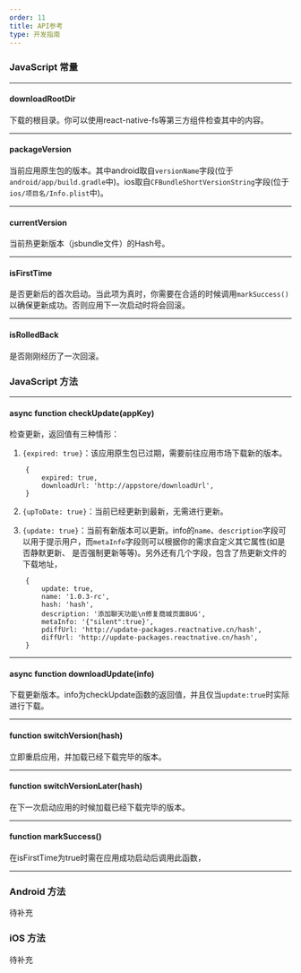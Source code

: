```yaml
---
order: 11
title: API参考
type: 开发指南
---
```


### JavaScript 常量

---

#### downloadRootDir

下载的根目录。你可以使用react-native-fs等第三方组件检查其中的内容。

---

#### packageVersion

当前应用原生包的版本。其中android取自`versionName`字段(位于`android/app/build.gradle`中)。ios取自`CFBundleShortVersionString`字段(位于`ios/项目名/Info.plist`中)。

---

#### currentVersion

当前热更新版本（jsbundle文件）的Hash号。

---

#### isFirstTime

是否更新后的首次启动。当此项为真时，你需要在合适的时候调用`markSuccess()`以确保更新成功。否则应用下一次启动时将会回滚。

---

#### isRolledBack

是否刚刚经历了一次回滚。

### JavaScript 方法

---

#### async function checkUpdate(appKey)

检查更新，返回值有三种情形：

1. `{expired: true}`：该应用原生包已过期，需要前往应用市场下载新的版本。
```
    {
        expired: true,
        downloadUrl: 'http://appstore/downloadUrl',
    }
```
2. `{upToDate: true}`：当前已经更新到最新，无需进行更新。

3. `{update: true}`：当前有新版本可以更新。info的`name`、`description`字段可
以用于提示用户，而`metaInfo`字段则可以根据你的需求自定义其它属性(如是否静默更新、
是否强制更新等等)。另外还有几个字段，包含了热更新文件的下载地址，
```
    {
        update: true,
        name: '1.0.3-rc',
        hash: 'hash',
        description: '添加聊天功能\n修复商城页面BUG',
        metaInfo: '{"silent":true}',
        pdiffUrl: 'http://update-packages.reactnative.cn/hash',
        diffUrl: 'http://update-packages.reactnative.cn/hash',
    }
```

---

#### async function downloadUpdate(info)

下载更新版本。info为checkUpdate函数的返回值，并且仅当`update:true`时实际进行下载。

---

#### function switchVersion(hash) 

立即重启应用，并加载已经下载完毕的版本。

---

#### function switchVersionLater(hash)

在下一次启动应用的时候加载已经下载完毕的版本。

---

#### function markSuccess()

在isFirstTime为true时需在应用成功启动后调用此函数，

---

### Android 方法

待补充

### iOS 方法

待补充